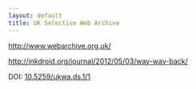 ```yaml
---
layout: default
title: UK Selective Web Archive
---
```


http://www.webarchive.org.uk/

http://inkdroid.org/journal/2012/05/03/way-way-back/

DOI: [10.5259/ukwa.ds.1/1](http://dx.doi.org/10.5259/ukwa.ds.1/1)

